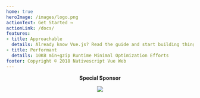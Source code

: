 ```yaml
---
home: true
heroImage: /images/logo.png
actionText: Get Started →
actionLink: /docs/
features:
- title: Approachable
  details: Already know Vue.js? Read the guide and start building things for mobile and web with same code!
- title: Performant
  details: 10KB min+gzip Runtime Minimal Optimization Efforts
footer: Copyright © 2018 Nativescript Vue Web
---
```


<center>
<p><strong>Special Sponsor</strong></p>
<a href="https://nuweb.com/" target="_blank"><img src="/images/nuweb.png" /></a>
</center>
